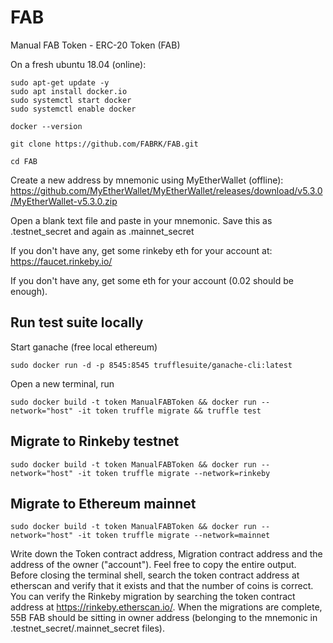 # FAB
Manual FAB Token - ERC-20 Token (FAB)

On a fresh ubuntu 18.04 (online):

    sudo apt-get update -y
    sudo apt install docker.io
    sudo systemctl start docker
    sudo systemctl enable docker

    docker --version

    git clone https://github.com/FABRK/FAB.git

    cd FAB

Create a new address by mnemonic using MyEtherWallet (offline): https://github.com/MyEtherWallet/MyEtherWallet/releases/download/v5.3.0/MyEtherWallet-v5.3.0.zip

Open a blank text file and paste in your mnemonic. Save this as .testnet_secret and again as .mainnet_secret

If you don't have any, get some rinkeby eth for your account at: https://faucet.rinkeby.io/

If you don't have any, get some eth for your account (0.02 should be enough).

## Run test suite locally
Start ganache (free local ethereum)

    sudo docker run -d -p 8545:8545 trufflesuite/ganache-cli:latest

Open a new terminal, run

    sudo docker build -t token ManualFABToken && docker run --network="host" -it token truffle migrate && truffle test

## Migrate to Rinkeby testnet
    sudo docker build -t token ManualFABToken && docker run --network="host" -it token truffle migrate --network=rinkeby

## Migrate to Ethereum mainnet
    sudo docker build -t token ManualFABToken && docker run --network="host" -it token truffle migrate --network=mainnet

Write down the Token contract address, Migration contract address and the address of the owner ("account"). Feel free to copy the entire output. Before closing the terminal shell, search the token contract address at etherscan and verify that it exists and that the number of coins is correct. You can verify the Rinkeby migration by searching the token contract address at https://rinkeby.etherscan.io/. When the migrations are complete, 55B FAB should be sitting in owner address (belonging to the mnemonic in .testnet_secret/.mainnet_secret files).
